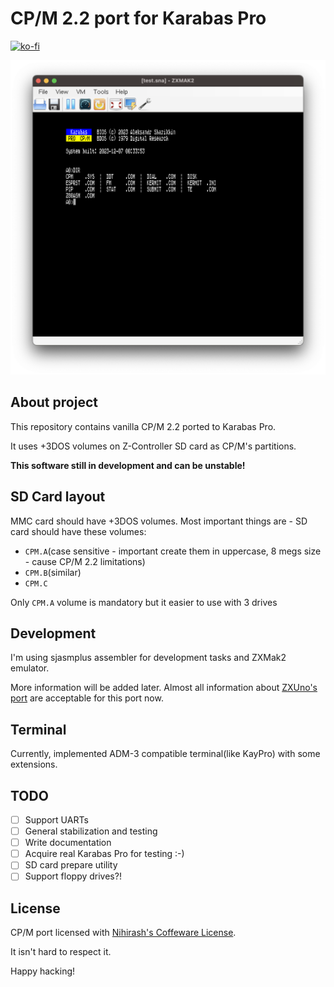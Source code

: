 # CP/M 2.2 port for Karabas Pro

[![ko-fi](https://ko-fi.com/img/githubbutton_sm.svg)](https://ko-fi.com/D1D6JVS74)

![screenshot](readme/screen.png)

## About project

This repository contains vanilla CP/M 2.2 ported to Karabas Pro. 

It uses +3DOS volumes on Z-Controller SD card as CP/M's partitions.

**This software still in development and can be unstable!**

## SD Card layout

MMC card should have +3DOS volumes. Most important things are - SD card should have these volumes:
 * `CPM.A`(case sensitive - important create them in uppercase, 8 megs size - cause CP/M 2.2 limitations)
 * `CPM.B`(similar)
 * `CPM.C`

 Only `CPM.A` volume is mandatory but it easier to use with 3 drives

## Development

I'm using sjasmplus assembler for development tasks and ZXMak2 emulator.

More information will be added later. Almost all information about [ZXUno's port](https://github.com/nihirash/cpm-uno) are acceptable for this port now.

## Terminal

Currently, implemented ADM-3 compatible terminal(like KayPro) with some extensions.

## TODO

 - [ ] Support UARTs
 - [ ] General stabilization and testing
 - [ ] Write documentation
 - [ ] Acquire real Karabas Pro for testing :-)
 - [ ] SD card prepare utility
 - [ ] Support floppy drives?!

## License

CP/M port licensed with [Nihirash's Coffeware License](LICENSE).

It isn't hard to respect it.

Happy hacking!